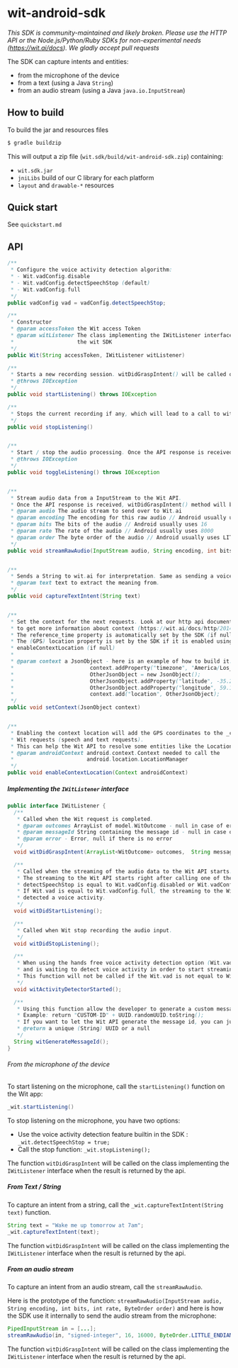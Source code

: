 # wit-android-sdk

*This SDK is community-maintained and likely broken. Please use the HTTP API or the Node.js/Python/Ruby SDKs for non-experimental needs (https://wit.ai/docs). We gladly accept pull requests*

The SDK can capture intents and entities:

- from the microphone of the device
- from a text (using a Java `String`)
- from an audio stream (using a Java `java.io.InputStream`)

## How to build

To build the jar and resources files

```bash
$ gradle buildzip
```

This will output a zip file (`wit.sdk/build/wit-android-sdk.zip`) containing:

- `wit.sdk.jar`
- `jniLibs` build of our C library for each platform
- `layout` and `drawable-*` resources

## Quick start

See `quickstart.md`

## API


```java
/**
 * Configure the voice activity detection algorithm:
 * - Wit.vadConfig.disable
 * - Wit.vadConfig.detectSpeechStop (default)
 * - Wit.vadConfig.full
 */
public vadConfig vad = vadConfig.detectSpeechStop;
```

```java
/**
 * Constructor
 * @param accessToken the Wit access Token
 * @param witListener The class implementing the IWitListener interface to receive callback from
 *                    the wit SDK
 */    
public Wit(String accessToken, IWitListener witListener)
```

```java
/**
 * Starts a new recording session. witDidGraspIntent() will be called once completed.
 * @throws IOException
 */
public void startListening() throws IOException
```

```java
/**
 * Stops the current recording if any, which will lead to a call to witDidGraspIntent().
 */
public void stopListening()
```

```java

/**
 * Start / stop the audio processing. Once the API response is received, witDidGraspIntent() method will be called.
 * @throws IOException
 */
public void toggleListening() throws IOException
```

```java

/**
 * Stream audio data from a InputStream to the Wit API.
 * Once the API response is received, witDidGraspIntent() method will be called.
 * @param audio The audio stream to send over to Wit.ai
 * @param encoding The encoding for this raw audio // Android usually uses 'signed-integer'
 * @param bits The bits of the audio // Android usually uses 16
 * @param rate The rate of the audio // Android usually uses 8000
 * @param order The byte order of the audio // Android usually uses LITTLE_ENDIAN
 */
public void streamRawAudio(InputStream audio, String encoding, int bits, int rate, ByteOrder order)
```

```java

/**
 * Sends a String to wit.ai for interpretation. Same as sending a voice input, but with text.
 * @param text text to extract the meaning from.
 */
public void captureTextIntent(String text)
```

```java

/**
 * Set the context for the next requests. Look at our http api documentation
 * to get more information about context (https://wit.ai/docs/http/20140923#context-link)
 * The reference_time property is automatically set by the SDK (if null)
 * The (GPS) location property is set by the SDK if it is enabled using the method
 * enableContextLocation (if null)
 *
 * @param context a JsonObject - here is an example of how to build it:
 *                        context.addProperty("timezone", "America/Los_Angeles");
 *                        OtherJsonObject = new JsonObject();
 *                        OtherJsonObject.addProperty("latitude", -35.23);
 *                        OtherJsonObject.addProperty("longitude", 59.10);
 *                        context.add("location", OtherJsonObject);
 */
public void setContext(JsonObject context)
```

```java

/**
 * Enabling the context location will add the GPS coordinates to the _context object to all
 * Wit requests (speech and text requests).
 * This can help the Wit API to resolve some entities like the Location entity
 * @param androidContext android.context.Context needed to call the
 *                       android.location.LocationManager
 */
public void enableContextLocation(Context androidContext)
```

##### Implementing the `IWitListener` interface
```java
public interface IWitListener {
  /**
   * Called when the Wit request is completed.
   * @param outcomes ArrayList of model.WitOutcome - null in case of error
   * @param messageId String containing the message id - null in case of error
   * @param error - Error, null if there is no error
   */
  void witDidGraspIntent(ArrayList<WitOutcome> outcomes,  String messageId, Error error);

  /**
   * Called when the streaming of the audio data to the Wit API starts.
   * The streaming to the Wit API starts right after calling one of the start methods when
   * detectSpeechStop is equal to Wit.vadConfig.disabled or Wit.vadConfig.detectSpeechStop.
   * If Wit.vad is equal to Wit.vadConfig.full, the streaming to the Wit API starts only when the SDK
   * detected a voice activity.
   */
  void witDidStartListening();

  /**
   * Called when Wit stop recording the audio input.
   */
  void witDidStopListening();

  /**
   * When using the hands free voice activity detection option (Wit.vadConfig.full), this callback will be called when the microphone started to listen
   * and is waiting to detect voice activity in order to start streaming the data to the Wit API.
   * This function will not be called if the Wit.vad is not equal to Wit.vadConfig.full
   */
  void witActivityDetectorStarted();

  /**
   * Using this function allow the developer to generate a custom message id.
   * Example: return "CUSTOM-ID" + UUID.randomUUID.toString();
   * If you want to let the Wit API generate the message id, you can just return null;
   * @return a unique (String) UUID or a null
   */
  String witGenerateMessageId();
}
```

###### From the microphone of the device

To start listening on the microphone, call the `startListening()` function on the Wit app:

```java
_wit.startListening()
```

To stop listening on the microphone, you have two options:
- Use the voice activity detection feature builtin in the SDK : `_wit.detectSpeechStop = true;`
- Call the stop function: `_wit.stopListening();`

The function `witDidGraspIntent` will be called on the class implementing the `IWitListener` interface when the result is returned by the api.


##### From Text / String
To capture an intent from a string, call the `_wit.captureTextIntent(String text)` function.

```java
String text = "Wake me up tomorrow at 7am";
_wit.captureTextIntent(text);
```
The function `witDidGraspIntent` will be called on the class implementing the `IWitListener` interface when the result is returned by the api.      

##### From an audio stream

To capture an intent from an audio stream, call the `streamRawAudio`.

Here is the prototype of the function: `streamRawAudio(InputStream audio, String encoding, int bits, int rate, ByteOrder order)` and here is how the SDK use it internally to send the audio stream from the microphone:

```java
PipedInputStream in = [...];
streamRawAudio(in, "signed-integer", 16, 16000, ByteOrder.LITTLE_ENDIAN);
```

The function `witDidGraspIntent` will be called on the class implementing the `IWitListener` interface when the result is returned by the api.        
